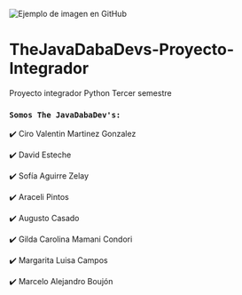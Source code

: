 ![Ejemplo de imagen en GitHub](https://i.imgur.com/qaPOw7t.png)

# TheJavaDabaDevs-Proyecto-Integrador
Proyecto integrador Python Tercer semestre

### `Somos The JavaDabaDev's:`


:heavy_check_mark: Ciro Valentin Martinez Gonzalez

:heavy_check_mark: David Esteche

:heavy_check_mark: Sofía Aguirre Zelay

:heavy_check_mark: Araceli Pintos

:heavy_check_mark: Augusto Casado

:heavy_check_mark: Gilda Carolina Mamani Condori

:heavy_check_mark: Margarita Luisa Campos

:heavy_check_mark: Marcelo Alejandro Boujón
